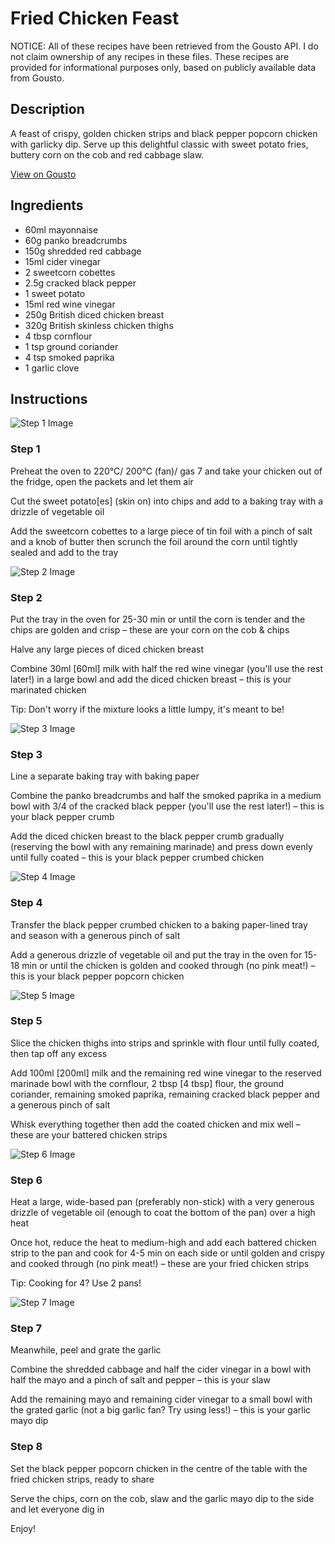 # Fried Chicken Feast

NOTICE: All of these recipes have been retrieved from the Gousto API. I do not claim ownership of any recipes in these files. These recipes are provided for informational purposes only, based on publicly available data from Gousto.

## Description

A feast of crispy, golden chicken strips and black pepper popcorn chicken with garlicky dip. Serve up this delightful classic with sweet potato fries, buttery corn on the cob and red cabbage slaw. 

[View on Gousto](https://www.gousto.co.uk/recipes/cookbook/fried-chicken-feast)

## Ingredients

- 60ml mayonnaise
- 60g panko breadcrumbs
- 150g shredded red cabbage
- 15ml cider vinegar
- 2 sweetcorn cobettes
- 2.5g cracked black pepper
- 1 sweet potato
- 15ml red wine vinegar
- 250g British diced chicken breast
- 320g British skinless chicken thighs
- 4 tbsp cornflour
- 1 tsp ground coriander
- 4 tsp smoked paprika
- 1 garlic clove

## Instructions

![Step 1 Image](https://production-media.gousto.co.uk/cms/recipe-step-image/step-1-1655205687997-x200.jpg)

### Step 1

Preheat the oven to 220°C/ 200°C (fan)/ gas 7 and take your chicken out of the fridge, open the packets and let them air

Cut the sweet potato<span class="text-danger">[es]</span> (skin on) into chips and add to a baking tray with a drizzle of vegetable oil

Add the sweetcorn cobettes to a large piece of tin foil with a pinch of salt and a knob of butter then scrunch the foil around the corn until tightly sealed and add to the tray

![Step 2 Image](https://production-media.gousto.co.uk/cms/recipe-step-image/step-2-1655205689419-x200.jpg)

### Step 2

Put the tray in the oven for 25-30 min or until the corn is tender and the chips are golden and crisp – these are your corn on the cob & chips

Halve any large pieces of diced chicken breast

Combine 30ml <span class="text-danger">[60ml]</span> milk with half the red wine vinegar (you'll use the rest later!) in a large bowl and add the diced chicken breast – this is your marinated chicken

Tip: Don't worry if the mixture looks a little lumpy, it's meant to be!

![Step 3 Image](https://production-media.gousto.co.uk/cms/recipe-step-image/step-3-1655205708028-x200.jpg)

### Step 3

Line a separate baking tray with baking paper

Combine the panko breadcrumbs and half the smoked paprika in a medium bowl with 3/4 of the cracked black pepper (you'll use the rest later!) – this is your black pepper crumb

Add the diced chicken breast to the black pepper crumb gradually (reserving the bowl with any remaining marinade) and press down evenly until fully coated – this is your black pepper crumbed chicken

![Step 4 Image](https://production-media.gousto.co.uk/cms/recipe-step-image/step-4-1655205726396-x200.jpg)

### Step 4

Transfer the black pepper crumbed chicken to a baking paper-lined tray and season with a generous pinch of salt

Add a generous drizzle of vegetable oil and put the tray in the oven for 15-18 min or until the chicken is golden and cooked through (no pink meat!) – this is your black pepper popcorn chicken

![Step 5 Image](https://production-media.gousto.co.uk/cms/recipe-step-image/step-5-1655205765693-x200.jpg)

### Step 5

Slice the chicken thighs into strips and sprinkle with flour until fully coated, then tap off any excess

Add 100ml <span class="text-danger">[200ml]</span> milk and the remaining red wine vinegar to the reserved marinade bowl with the cornflour, 2 tbsp <span class="text-danger">[4 tbsp]</span> flour, the ground coriander, remaining smoked paprika, remaining cracked black pepper and a generous pinch of salt

Whisk everything together then add the coated chicken and mix well – these are your battered chicken strips

![Step 6 Image](https://production-media.gousto.co.uk/cms/recipe-step-image/step-6-1655205797527-x200.jpg)

### Step 6

Heat a large, wide-based pan (preferably non-stick) with a very generous drizzle of vegetable oil (enough to coat the bottom of the pan) over a high heat

Once hot, reduce the heat to medium-high and add each battered chicken strip to the pan and cook for 4-5 min on each side or until golden and crispy and cooked through (no pink meat!) – these are your fried chicken strips

Tip: Cooking for 4? Use 2 pans!

![Step 7 Image](https://production-media.gousto.co.uk/cms/recipe-step-image/step-7-1655205808848-x200.jpg)

### Step 7

Meanwhile, peel and grate the garlic

Combine the shredded cabbage and half the cider vinegar in a bowl with half the mayo and a pinch of salt and pepper – this is your slaw

Add the remaining mayo and remaining cider vinegar to a small bowl with the grated garlic (not a big garlic fan? Try using less!) – this is your garlic mayo dip

### Step 8

Set the black pepper popcorn chicken in the centre of the table with the fried chicken strips, ready to share

Serve the chips, corn on the cob, slaw and the garlic mayo dip to the side and let everyone dig in

Enjoy!

